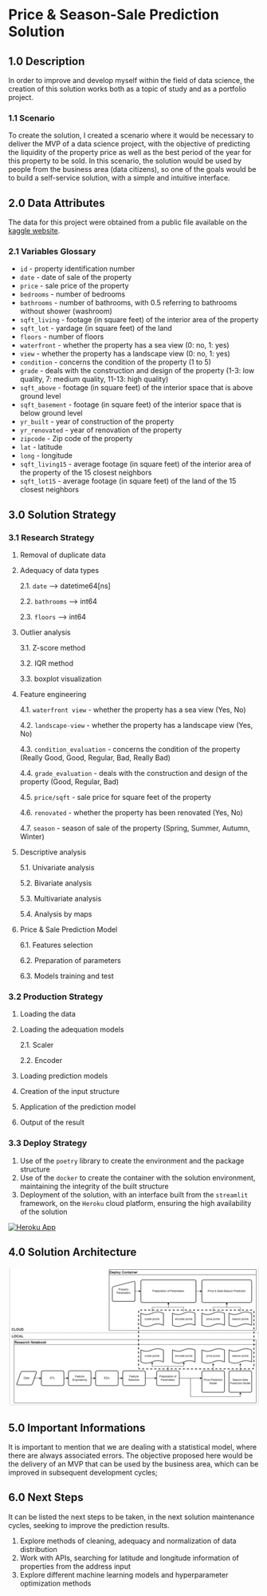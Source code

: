 # Price & Season-Sale Prediction Solution

## 1.0 Description
In order to improve and develop myself within the field of data science, the creation of this solution works both as a topic of study and as a portfolio project.

### 1.1 Scenario
To create the solution, I created a scenario where it would be necessary to deliver the MVP of a data science project, with the objective of predicting the liquidity of the property price as well as the best period of the year for this property to be sold. In this scenario, the solution would be used by people from the business area (data citizens), so one of the goals would be to build a self-service solution, with a simple and intuitive interface.

## 2.0 Data Attributes
The data for this project were obtained from a public file available on the [kaggle website](https://www.kaggle.com/datasets/shivachandel/kc-house-data).

### 2.1 Variables Glossary
- `id` - property identification number
- `date` - date of sale of the property
- `price` - sale price of the property
- `bedrooms` - number of bedrooms
- `bathrooms` - number of bathrooms, with 0.5 referring to bathrooms without shower (washroom)
- `sqft_living` - footage (in square feet) of the interior area of ​​the property
- `sqft_lot` - yardage (in square feet) of the land
- `floors` - number of floors
- `waterfront` - whether the property has a sea view (0: no, 1: yes)
- `view` - whether the property has a landscape view (0: no, 1: yes)
- `condition` - concerns the condition of the property (1 to 5)
- `grade` - deals with the construction and design of the property (1-3: low quality, 7: medium quality, 11-13: high quality)
- `sqft_above` - footage (in square feet) of the interior space that is above ground level
- `sqft_basement` - footage (in square feet) of the interior space that is below ground level
- `yr_built` - year of construction of the property
- `yr_renovated` - year of renovation of the property
- `zipcode` - Zip code of the property
- `lat` - latitude
- `long` - longitude
- `sqft_living15` - average footage (in square feet) of the interior area of ​​the property of the 15 closest neighbors
- `sqft_lot15` - average footage (in square feet) of the land of the 15 closest neighbors

## 3.0 Solution Strategy
### 3.1 Research Strategy
1. Removal of duplicate data
2. Adequacy of data types

    2.1. `date` --> datetime64[ns]
    
    2.2. `bathrooms` --> int64
    
    2.3. `floors` --> int64
3. Outlier analysis

    3.1. Z-score method
    
    3.2. IQR method
    
    3.3. boxplot visualization
4. Feature engineering

    4.1. `waterfront view` - whether the property has a sea view (Yes, No)
    
    4.2. `landscape-view` - whether the property has a landscape view (Yes, No)
   
    4.3. `condition_evaluation` - concerns the condition of the property (Really Good, Good, Regular, Bad, Really Bad)
    
    4.4. `grade_evaluation` - deals with the construction and design of the property (Good, Regular, Bad)
    
    4.5. `price/sqft` - sale price for square feet of the property
    
    4.6. `renovated` - whether the property has been renovated (Yes, No)
    
    4.7. `season` - season of sale of the property (Spring, Summer,  Autumn, Winter)
5. Descriptive analysis

    5.1. Univariate analysis
    
    5.2. Bivariate analysis
    
    5.3. Multivariate analysis
    
    5.4. Analysis by maps
6. Price & Sale Prediction Model

    6.1. Features selection
    
    6.2. Preparation of parameters
    
    6.3. Models training and test

### 3.2 Production Strategy
1. Loading the data
2. Loading the adequation models

    2.1. Scaler
    
    2.2. Encoder
3. Loading prediction models
4. Creation of the input structure
5. Application of the prediction model
6. Output of the result

### 3.3 Deploy Strategy
1. Use of the `poetry` library to create the environment and the package structure
2. Use of the `docker` to create the container with the solution environment, maintaining the integrity of the built structure
3. Deployment of the solution, with an interface built from the `streamlit` framework, on the `Heroku` cloud platform, ensuring the high availability of the solution

[<img alt="Heroku App" src="https://encrypted-tbn0.gstatic.com/images?q=tbn:ANd9GcSn9bQiBVei5RUWI-ZHMwe7lZhTg_Pl0cHZRjIaVSlpw7lTlORgTbMs7ZXinBpV9_sSa_k&usqp=CAU)"/>](https://price-sale-prediction.herokuapp.com/)

## 4.0 Solution Architecture
![image](https://github.com/neusmarjr/precification_prediction/blob/master/images/architecture.png)

## 5.0 Important Informations
It is important to mention that we are dealing with a statistical model, where there are always associated errors. The objective proposed here would be the delivery of an MVP that can be used by the business area, which can be improved in subsequent development cycles;

## 6.0 Next Steps
It can be listed the next steps to be taken, in the next solution maintenance cycles, seeking to improve the prediction results.
1. Explore methods of cleaning, adequacy and normalization of data distribution
2. Work with APIs, searching for latitude and longitude information of properties from the address input
3. Explore different machine learning models and hyperparameter optimization methods
